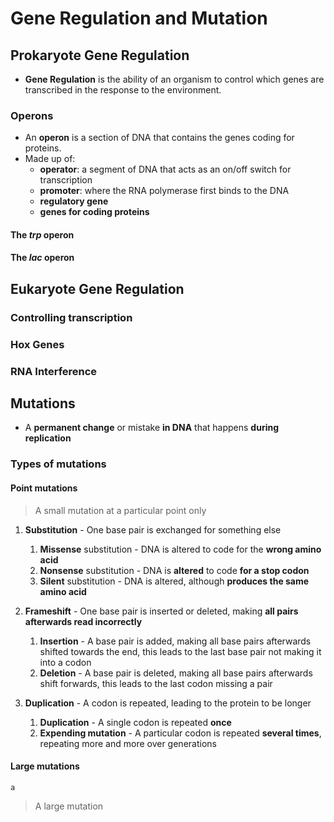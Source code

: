 # Gene Regulation and Mutation
## Prokaryote Gene Regulation
- **Gene Regulation** is the ability of an organism to control which genes are transcribed in the response to the environment.

### Operons
- An **operon** is a section of DNA that contains the genes coding for proteins.
- Made up of:
	- **operator**: a segment of DNA that acts as an on/off switch for transcription
	- **promoter**: where the RNA polymerase first binds to the DNA
	- **regulatory gene**
	- **genes for coding proteins**
#### The *trp* operon

#### The *lac* operon

## Eukaryote Gene Regulation
### Controlling transcription

### Hox Genes

### RNA Interference

## Mutations
- A **permanent change** or mistake **in DNA** that happens **during replication**

### Types of mutations
#### Point mutations
> A small mutation at a particular point only

1. **Substitution** - One base pair is exchanged for something else
	
	1. **Missense** substitution - DNA is altered to code for the **wrong amino acid**
	2. **Nonsense** substitution - DNA is **altered** to code **for a stop codon**
	3. **Silent** substitution - DNA is altered, although **produces the same amino acid**
		
2. **Frameshift** - One base pair is inserted or deleted, making **all pairs afterwards read incorrectly**
	
	1. **Insertion** - A base pair is added, making all base pairs afterwards shifted towards the end, this leads to the last base pair not making it into a codon
	2. **Deletion** - A base pair is deleted, making all base pairs afterwards shift forwards, this leads to the last codon missing a pair
		
3. **Duplication** - A codon is repeated, leading to the protein to be longer
	
	1. **Duplication** - A single codon is repeated **once**
	2. **Expending mutation** - A particular codon is repeated **several times**, repeating more and more over generations

#### Large mutations
```ad-definiti
a
```
> A large mutation